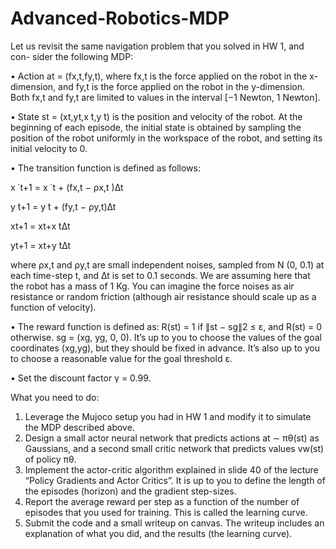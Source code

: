 # Advanced-Robotics-MDP
Let us revisit the same navigation problem that you solved in HW 1, and con-
sider the following MDP:

• Action at = (fx,t,fy,t), where fx,t is the force applied on the robot in the x-dimension, and fy,t is the force applied on the robot in the y-dimension. Both fx,t and fy,t are limited to values in the interval [−1 Newton, 1 Newton].

• State st = (xt,yt,x ̇t,y ̇t) is the position and velocity of the robot. At the beginning of each episode, the initial state is obtained by sampling the position of the robot uniformly in the workspace of the robot, and setting its initial velocity to 0.

• The transition function is defined as follows:

 x ̇ t+1 = x ̇ t + (fx,t − ρx,t )∆t
 
 y ̇t+1 = y ̇t + (fy,t − ρy,t)∆t
 
 xt+1 = xt+x ̇t∆t
 
 yt+1 = xt+y ̇t∆t
    

where ρx,t and ρy,t are small independent noises, sampled from N (0, 0.1) at each time-step t, and ∆t is set to 0.1 seconds. We are assuming here that the robot has a mass of 1 Kg. You can imagine the force noises as air resistance or random friction (although air resistance should scale up as a function of velocity).

• The reward function is defined as: R(st) = 1 if ∥st − sg∥2 ≤ ε, and R(st) = 0 otherwise. sg = (xg, yg, 0, 0). It’s up to you to choose the values of the goal coordinates (xg,yg), but they should be fixed in advance. It’s also up to you to choose a reasonable value for the goal threshold ε.

• Set the discount factor γ = 0.99.

What you need to do:
1. Leverage the Mujoco setup you had in HW 1 and modify it to simulate the MDP described above.
2. Design a small actor neural network that predicts actions at ∼ πθ(st) as Gaussians, and a second small critic network that predicts values vw(st) of policy πθ.
3. Implement the actor-critic algorithm explained in slide 40 of the lecture “Policy Gradients and Actor Critics”. It is up to you to define the length of the episodes (horizon) and the gradient step-sizes.
4. Report the average reward per step as a function of the number of episodes that you used for training. This is called the learning curve.
5. Submit the code and a small writeup on canvas. The writeup includes an explanation of what you did, and the results (the learning curve).
